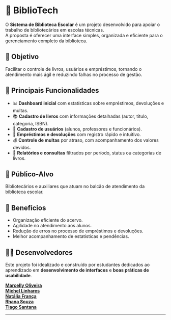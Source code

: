 # 📖 BiblioTech

O **Sistema de Biblioteca Escolar** é um projeto desenvolvido para apoiar o trabalho de bibliotecários em escolas técnicas.  
A proposta é oferecer uma interface simples, organizada e eficiente para o gerenciamento completo da biblioteca.

## 🎯 Objetivo
Facilitar o controle de livros, usuários e empréstimos, tornando o atendimento mais ágil e reduzindo falhas no processo de gestão.

## 📌 Principais Funcionalidades
- 📊 **Dashboard inicial** com estatísticas sobre empréstimos, devoluções e multas.  
- 📚 **Cadastro de livros** com informações detalhadas (autor, título, categoria, ISBN).  
- 👥 **Cadastro de usuários** (alunos, professores e funcionários).  
- 🔄 **Empréstimos e devoluções** com registro rápido e intuitivo.  
- 💰 **Controle de multas** por atraso, com acompanhamento dos valores devidos.  
- 📑 **Relatórios e consultas** filtrados por período, status ou categorias de livros.  

## 👤 Público-Alvo
Bibliotecários e auxiliares que atuam no balcão de atendimento da biblioteca escolar.

## 🌟 Benefícios
- Organização eficiente do acervo.  
- Agilidade no atendimento aos alunos.  
- Redução de erros no processo de empréstimos e devoluções.  
- Melhor acompanhamento de estatísticas e pendências.  

## 👩‍💻 Desenvolvedores
Este projeto foi idealizado e construído por estudantes dedicados ao aprendizado em **desenvolvimento de interfaces** e **boas práticas de usabilidade**.  

**<a href="https://github.com/Rayoliveir">Marcelly Oliveira</a>** <br>
**<a href="https://github.com/Chechel01">Michel Linhares</a>** <br>
**<a href="https://github.com/LimaNat">Natália França</a>** <br>
**<a href="https://github.com/RHAN4">Rhana Souza</a>** <br>
**<a href="https://github.com/S4NTTANA">Tiago Santana</a>**

---
